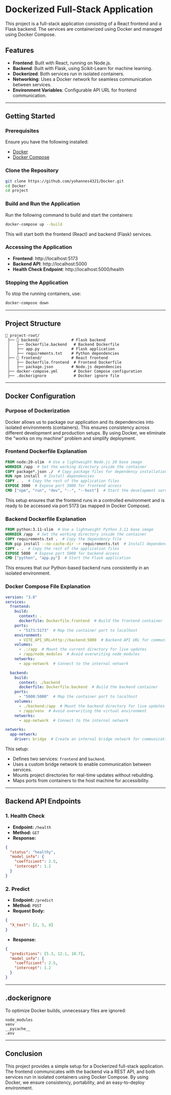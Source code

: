 # Dockerized Full-Stack Application

This project is a full-stack application consisting of a React frontend and a Flask backend. The services are containerized using Docker and managed using Docker Compose.

## Features
- **Frontend**: Built with React, running on Node.js.
- **Backend**: Built with Flask, using Scikit-Learn for machine learning.
- **Dockerized**: Both services run in isolated containers.
- **Networking**: Uses a Docker network for seamless communication between services.
- **Environment Variables**: Configurable API URL for frontend communication.

---

## Getting Started
### Prerequisites
Ensure you have the following installed:
- [Docker](https://www.docker.com/get-started)
- [Docker Compose](https://docs.docker.com/compose/install/)

### Clone the Repository
```sh
git clone https://github.com/yohannes4321/Docker.git
cd Docker
cd project
```

### Build and Run the Application
Run the following command to build and start the containers:
```sh
docker-compose up --build
```
This will start both the frontend (React) and backend (Flask) services.

### Accessing the Application
- **Frontend**: http://localhost:5173
- **Backend API**: http://localhost:5000
- **Health Check Endpoint**: http://localhost:5000/health

### Stopping the Application
To stop the running containers, use:
```sh
docker-compose down
```

---

## Project Structure
```
📂 project-root/
 ├── 📂 backend/              # Flask backend
 │   ├── Dockerfile.backend   # Backend Dockerfile
 │   ├── app.py              # Flask application
 │   ├── requirements.txt    # Python dependencies
 ├── 📂 frontend/             # React frontend
 │   ├── Dockerfile.frontend  # Frontend Dockerfile
 │   ├── package.json        # Node.js dependencies
 ├── docker-compose.yml       # Docker Compose configuration
 ├── .dockerignore            # Docker ignore file
```

---

## Docker Configuration
### Purpose of Dockerization
Docker allows us to package our application and its dependencies into isolated environments (containers). This ensures consistency across different development and production setups. By using Docker, we eliminate the "works on my machine" problem and simplify deployment.

### Frontend Dockerfile Explanation
```dockerfile
FROM node:20-slim  # Use a lightweight Node.js 20 base image
WORKDIR /app  # Set the working directory inside the container
COPY package*.json ./  # Copy package files for dependency installation
RUN npm install  # Install dependencies
COPY . .  # Copy the rest of the application files
EXPOSE 3000  # Expose port 3000 for frontend access
CMD ["npm", "run", "dev", "--", "--host"]  # Start the development server
```
This setup ensures that the frontend runs in a controlled environment and is ready to be accessed via port 5173 (as mapped in Docker Compose).

### Backend Dockerfile Explanation
```dockerfile
FROM python:3.11-slim  # Use a lightweight Python 3.11 base image
WORKDIR /app  # Set the working directory inside the container
COPY requirements.txt .  # Copy the dependency file
RUN pip install --no-cache-dir -r requirements.txt  # Install dependencies efficiently
COPY . .  # Copy the rest of the application files
EXPOSE 5000  # Expose port 5000 for backend access
CMD ["python", "app.py"]  # Start the Flask application
```
This ensures that our Python-based backend runs consistently in an isolated environment.

### Docker Compose File Explanation
```yaml
version: "3.8"
services:
  frontend:
    build:
      context: .
      dockerfile: Dockerfile.frontend  # Build the frontend container
    ports:
      - "5173:5173"  # Map the container port to localhost
    environment:
      - VITE_API_URL=http://backend:5000  # Backend API URL for communication
    volumes:
      - .:/app  # Mount the current directory for live updates
      - /app/node_modules  # Avoid overwriting node_modules
    networks:
      - app-network  # Connect to the internal network

  backend:
    build:
      context: ./backend
      dockerfile: Dockerfile.backend  # Build the backend container
    ports:
      - "5000:5000"  # Map the container port to localhost
    volumes:
      - ./backend:/app  # Mount the backend directory for live updates
      - /app/venv  # Avoid overwriting the virtual environment
    networks:
      - app-network  # Connect to the internal network

networks:
  app-network:
    driver: bridge  # Create an internal bridge network for communication
```
This setup:
- Defines two services: `frontend` and `backend`.
- Uses a custom bridge network to enable communication between services.
- Mounts project directories for real-time updates without rebuilding.
- Maps ports from containers to the host machine for accessibility.

---

## Backend API Endpoints
### 1. Health Check
- **Endpoint:** `/health`
- **Method:** `GET`
- **Response:**
```json
{
  "status": "healthy",
  "model_info": {
    "coefficient": 2.5,
    "intercept": 1.2
  }
}
```

### 2. Predict
- **Endpoint:** `/predict`
- **Method:** `POST`
- **Request Body:**
```json
{
  "X_test": [2, 5, 8]
}
```
- **Response:**
```json
{
  "predictions": [5.3, 12.1, 18.7],
  "model_info": {
    "coefficient": 2.5,
    "intercept": 1.2
  }
}
```

---

## .dockerignore
To optimize Docker builds, unnecessary files are ignored:
```
node_modules
venv
__pycache__
.env
```

---

## Conclusion
This project provides a simple setup for a Dockerized full-stack application. The frontend communicates with the backend via a REST API, and both services run in isolated containers using Docker Compose. By using Docker, we ensure consistency, portability, and an easy-to-deploy environment.

